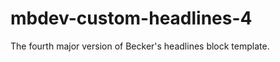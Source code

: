mbdev-custom-headlines-4
========================

The fourth major version of Becker's headlines block template.
